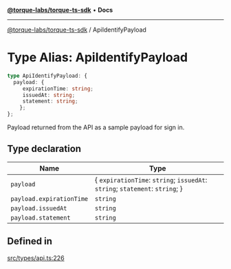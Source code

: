 [**@torque-labs/torque-ts-sdk**](../README.md) • **Docs**

***

[@torque-labs/torque-ts-sdk](../README.md) / ApiIdentifyPayload

# Type Alias: ApiIdentifyPayload

```ts
type ApiIdentifyPayload: {
  payload: {
     expirationTime: string;
     issuedAt: string;
     statement: string;
    };
};
```

Payload returned from the API as a sample payload for sign in.

## Type declaration

| Name | Type |
| ------ | ------ |
| `payload` | \{ `expirationTime`: `string`; `issuedAt`: `string`; `statement`: `string`; \} |
| `payload.expirationTime` | `string` |
| `payload.issuedAt` | `string` |
| `payload.statement` | `string` |

## Defined in

[src/types/api.ts:226](https://github.com/torque-labs/torque-ts-sdk/blob/a30afeab92cb119627ec542f4c8aff2dd9faf383/src/types/api.ts#L226)
